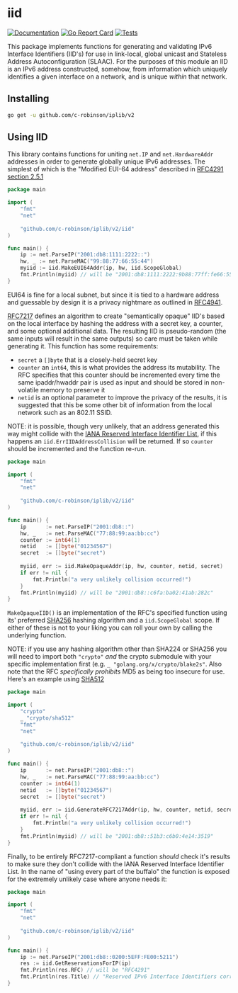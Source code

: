 # iid
[![Documentation](https://godoc.org/github.com/c-robinson/iplib?status.svg)](http://godoc.org/github.com/c-robinson/iplib/v2/iid)
[![Go Report Card](https://goreportcard.com/badge/github.com/c-robinson/iplib)](https://goreportcard.com/report/github.com/c-robinson/iplib)
[![Tests](https://img.shields.io/github/actions/workflow/status/c-robinson/iplib/test.yml?branch=main&longCache=true&label=Test&logo=github%20actions&logoColor=fff)](https://github.com/c-robinson/iplib/actions?query=workflow%3ATest)

This package implements functions for generating and validating IPv6 Interface
Identifiers (IID's) for use in link-local, global unicast and Stateless Address
Autoconfiguration (SLAAC). For the purposes of this module an IID is an IPv6
address constructed, somehow, from information which uniquely identifies a
given interface on a network, and is unique _within_ that network.

## Installing

```sh
go get -u github.com/c-robinson/iplib/v2
```

## Using IID

This library contains functions for uniting `net.IP` and `net.HardwareAddr`
addresses in order to generate globally unique IPv6 addresses. The simplest of
which is the "Modified EUI-64 address" described in [RFC4291 section 2.5.1](https://tools.ietf.org/html/rfc4291#section-2.5.1)

```go
package main

import (
	"fmt"
	"net"
	
	"github.com/c-robinson/iplib/v2/iid"
)

func main() {
	ip := net.ParseIP("2001:db8:1111:2222::")
	hw, _ := net.ParseMAC("99:88:77:66:55:44")
	myiid := iid.MakeEUI64Addr(ip, hw, iid.ScopeGlobal)
	fmt.Println(myiid) // will be "2001:db8:1111:2222:9b88:77ff:fe66:5544"
}
```

EUI64 is fine for a local subnet, but since it is tied to a hardware address
and guessable by design it is a privacy nightmare as outlined in [RFC4941](https://tools.ietf.org/html/rfc4941).

[RFC7217](https://tools.ietf.org/html/rfc7217) defines an algorithm to create
"semantically opaque" IID's based on the local interface by hashing the address
with a secret key, a counter, and some optional additional data. The resulting
IID is pseudo-random (the same inputs will result in the same outputs) so care
must be taken while generating it. This function has some requirements:

- `secret` a `[]byte` that is a closely-held secret key
- `counter` an `int64`, this is what provides the address its mutability. The
  RFC specifies that this counter should be incremented every time the same
  ipaddr/hwaddr pair is used as input and should be stored in non-volatile
  memory to preserve it
- `netid` is an optional parameter to improve the privacy of the results, it
  is suggested that this be some other bit of information from the local
  network such as an 802.11 SSID.

NOTE: it is possible, though very unlikely, that an address generated this way
might collide with the [IANA Reserved Interface Identifier List](https://www.iana.org/assignments/ipv6-interface-ids/ipv6-interface-ids.xhtml),
if this happens an `iid.ErrIIDAddressCollision` will be returned. If so
`counter` should be incremented and the function re-run.

```go
package main

import (
	"fmt"
	"net"
	
	"github.com/c-robinson/iplib/v2/iid"
)

func main() {
	ip      := net.ParseIP("2001:db8::")
	hw, _   := net.ParseMAC("77:88:99:aa:bb:cc")
	counter := int64(1)
	netid   := []byte("01234567")
	secret  := []byte("secret")
	
	myiid, err := iid.MakeOpaqueAddr(ip, hw, counter, netid, secret)
	if err != nil {
		fmt.Println("a very unlikely collision occurred!")
	}
	fmt.Println(myiid) // will be "2001:db8::c6fa:ba02:41ab:282c"
}
```

`MakeOpaqueIID()` is an implementation of the RFC's specified function
using its' preferred [SHA256](https://golang.org/pkg/crypto/sha256/)
hashing algorithm and a `iid.ScopeGlobal` scope. If either of these is not to
your liking you can roll your own by calling the underlying function.

NOTE: if you use any hashing algorithm other than SHA224 or SHA256 you will
need to import both `"crypto"` _and_ the crypto submodule with your specific
implementation first (e.g. `_ "golang.org/x/crypto/blake2s"`. Also note that
the RFC _specifically prohibits_ MD5 as being too insecure for use. Here's an
example using [SHA512](https://golang.org/pkg/crypto/sha512/)

```go
package main

import (
	"crypto"
	_ "crypto/sha512"
	"fmt"
	"net"
	
	"github.com/c-robinson/iplib/v2/iid"
)

func main() {
	ip      := net.ParseIP("2001:db8::")
	hw, _   := net.ParseMAC("77:88:99:aa:bb:cc")
	counter := int64(1)
	netid   := []byte("01234567")
	secret  := []byte("secret")
	
	myiid, err := iid.GenerateRFC7217Addr(ip, hw, counter, netid, secret, crypto.SHA384, iid.ScopeGlobal)
	if err != nil {
		fmt.Println("a very unlikely collision occurred!")
	}
	fmt.Println(myiid) // will be "2001:db8::51b3:c6b0:4e14:3519"
}
```

Finally, to be entirely RFC7217-compliant a function _should_ check it's
results to make sure they don't collide with the IANA Reserved Interface
Identifier List. In the name of "using every part of the buffalo" the function
is exposed for the extremely unlikely case where anyone needs it:

```go
package main

import (
	"fmt"
	"net"
	
	"github.com/c-robinson/iplib/v2/iid"
)

func main() {
	ip := net.ParseIP("2001:db8::0200:5EFF:FE00:5211")
	res := iid.GetReservationsForIP(ip)
	fmt.Println(res.RFC) // will be "RFC4291"
	fmt.Println(res.Title) // "Reserved IPv6 Interface Identifiers corresponding to the IANA Ethernet Block"
}
```
